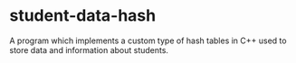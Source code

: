 # student-data-hash
A program which implements a custom type of hash tables in C++ used to store data and information about students.

